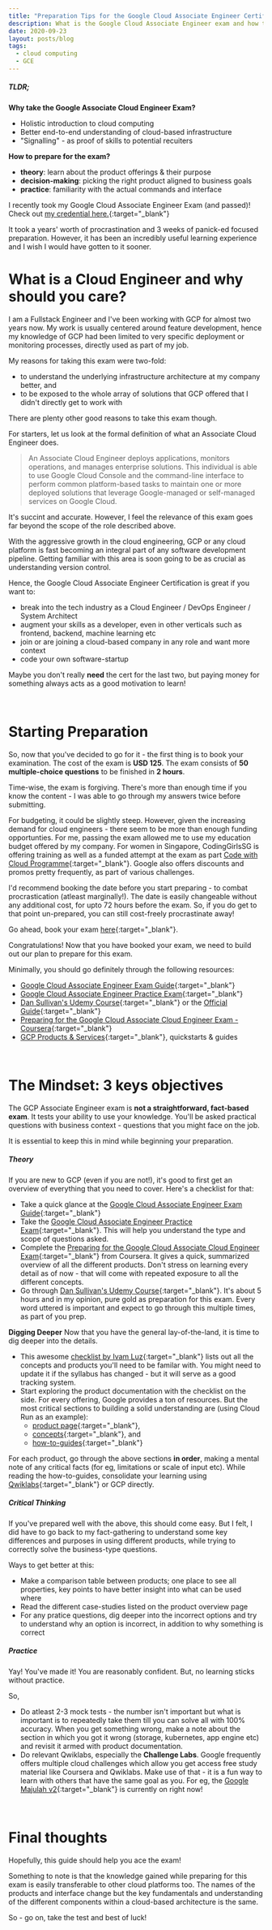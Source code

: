 ```yaml
---
title: "Preparation Tips for the Google Cloud Associate Engineer Certification"
description: What is the Google Cloud Associate Engineer exam and how to ace it?
date: 2020-09-23
layout: posts/blog
tags:
  - cloud computing
  - GCE
---
```


##### TLDR;

**Why take the Google Associate Cloud Engineer Exam?**

- Holistic introduction to cloud computing
- Better end-to-end understanding of cloud-based infrastructure
- "Signalling" - as proof of skills to potential recuiters

**How to prepare for the exam?**

- **theory**: learn about the product offerings & their purpose
- **decision-making**: picking the right product aligned to business goals
- **practice**: familiarity with the actual commands and interface

<div class='divider'></div>

I recently took my Google Cloud Associate Engineer Exam (and passed)! Check out [my credential here.](https://www.credential.net/2c22d5df-2091-4f8f-98f1-4db1eedc8504){:target="\_blank"}

It took a years' worth of procrastination and 3 weeks of panick-ed focused preparation. However, it has been an incredibly useful learning experience and I wish I would have gotten to it sooner.

# What is a Cloud Engineer and why should you care?

I am a Fullstack Engineer and I've been working with GCP for almost two years now. My work is usually centered around feature development, hence my knowledge of GCP had been limited to very specific deployment or monitoring processes, directly used as part of my job.

My reasons for taking this exam were two-fold:

- to understand the underlying infrastructure architecture at my company better, and
- to be exposed to the whole array of solutions that GCP offered that I didn't directly get to work with

There are plenty other good reasons to take this exam though.

For starters, let us look at the formal definition of what an Associate Cloud Engineer does.

> An Associate Cloud Engineer deploys applications, monitors operations, and manages enterprise solutions. This individual is able to use Google Cloud Console and the command-line interface to perform common platform-based tasks to maintain one or more deployed solutions that leverage Google-managed or self-managed services on Google Cloud.

It's succint and accurate. However, I feel the relevance of this exam goes far beyond the scope of the role described above.

With the aggressive growth in the cloud engineering, GCP or any cloud platform is fast becoming an integral part of any software development pipeline. Getting familiar with this area is soon going to be as crucial as understanding version control.

Hence, the Google Cloud Associate Engineer Certification is great if you want to:

- break into the tech industry as a Cloud Engineer / DevOps Engineer / System Architect
- augment your skills as a developer, even in other verticals such as frontend, backend, machine learning etc
- join or are joining a cloud-based company in any role and want more context
- code your own software-startup

Maybe you don't really **need** the cert for the last two, but paying money for something always acts as a good motivation to learn!

<br/>

# Starting Preparation

So, now that you've decided to go for it - the first thing is to book your examination. The cost of the exam is **USD 125**. The exam consists of **50 multiple-choice questions** to be finished in **2 hours**.

Time-wise, the exam is forgiving. There's more than enough time if you know the content - I was able to go through my answers twice before submitting.

For budgeting, it could be slightly steep. However, given the increasing demand for cloud engineers - there seem to be more than enough funding opportunties. For me, passing the exam allowed me to use my education budget offered by my company. For women in Singapore, CodingGirlsSG is offering training as well as a funded attempt at the exam as part [Code with Cloud Programme](https://cloud.codinggirls.sg/){:target="\_blank"}. Google also offers discounts and promos pretty frequently, as part of various challenges.

I'd recommend booking the date before you start preparing - to combat procrastication (atleast marginally!). The date is easily changeable without any additional cost, for upto 72 hours before the exam. So, if you do get to that point un-prepared, you can still cost-freely procrastinate away!

Go ahead, book your exam [here](https://www.webassessor.com/){:target="\_blank"}.

Congratulations! Now that you have booked your exam, we need to build out our plan to prepare for this exam.

Minimally, you should go definitely through the following resources:

- [Google Cloud Associate Engineer Exam Guide](https://cloud.google.com/certification/guides/cloud-engineer){:target="\_blank"}
- [Google Cloud Associate Engineer Practice Exam](https://cloud.google.com/certification/guides/cloud-engineer){:target="\_blank"}
- [Dan Sullivan's Udemy Course](https://www.udemy.com/course/google-certified-associate-cloud-engineer-2019-prep-course/){:target="\_blank"} or the [Official Guide](https://books.google.com.sg/books/about/Official_Google_Cloud_Certified_Associat.html?id=wwGQDwAAQBAJ&redir_esc=y){:target="\_blank"}
- [Preparing for the Google Cloud Associate Cloud Engineer Exam - Coursera](https://www.coursera.org/learn/preparing-cloud-associate-cloud-engineer-exam){:target="\_blank"}
- [GCP Products & Services](https://cloud.google.com/products){:target="\_blank"}, quickstarts & guides

<br/>

# The Mindset: 3 keys objectives

The GCP Associate Engineer exam is **not a straightforward, fact-based exam**. It tests your ability to use your knowledge. You'll be asked practical questions with business context - questions that you might face on the job.

It is essential to keep this in mind while beginning your preparation.

##### Theory

If you are new to GCP (even if you are not!), it's good to first get an overview of everything that you need to cover. Here's a checklist for that:

- Take a quick glance at the [Google Cloud Associate Engineer Exam Guide](https://cloud.google.com/certification/guides/cloud-engineer){:target="\_blank"}
- Take the [Google Cloud Associate Engineer Practice Exam](https://cloud.google.com/certification/guides/cloud-engineer){:target="\_blank"}. This will help you understand the type and scope of questions asked.
- Complete the [Preparing for the Google Cloud Associate Cloud Engineer Exam](https://www.coursera.org/learn/preparing-cloud-associate-cloud-engineer-exam){:target="\_blank"} from Coursera. It gives a quick, summarized overview of all the different products. Don't stress on learning every detail as of now - that will come with repeated exposure to all the different concepts.
- Go through [Dan Sullivan's Udemy Course](https://www.udemy.com/course/google-certified-associate-cloud-engineer-2019-prep-course/){:target="\_blank"}. It's about 5 hours and in my opinion, pure gold as preparation for this exam. Every word uttered is important and expect to go through this multiple times, as part of you prep.

**Digging Deeper**
Now that you have the general lay-of-the-land, it is time to dig deeper into the details.

- This awesome [checklist by Ivam Luz](https://docs.google.com/spreadsheets/d/1LUtqhOEjUMySCfn3zj8Arhzcmazr3vrPzy7VzJwIshE/edit#gid=1394988501){:target="\_blank"} lists out all the concepts and products you'll need to be familar with. You might need to update it if the syllabus has changed - but it will serve as a good tracking system.
- Start exploring the product documentation with the checklist on the side. For every offering, Google provides a ton of resources. But the most critical sections to building a solid understanding are (using Cloud Run as an example):
  - [product page](https://cloud.google.com/run){:target="\_blank"},
  - [concepts](https://cloud.google.com/run/docs/concepts){:target="\_blank"}, and
  - [how-to-guides](https://cloud.google.com/run/docs/how-to){:target="\_blank"}

For each product, go through the above sections **in order**, making a mental note of any critical facts (for eg, limitations or scale of input etc). While reading the how-to-guides, consolidate your learning using [Qwiklabs](qwiklabs.com){:target="\_blank"} or GCP directly.

##### Critical Thinking

If you've prepared well with the above, this should come easy. But I felt, I did have to go back to my fact-gathering to understand some key differences and purposes in using different products, while trying to correctly solve the business-type questions.

Ways to get better at this:

- Make a comparison table between products; one place to see all properties, key points to have better insight into what can be used where
- Read the different case-studies listed on the product overview page
- For any pratice questions, dig deeper into the incorrect options and try to understand why an option is incorrect, in addition to why something is correct

##### Practice

Yay! You've made it! You are reasonably confident. But, no learning sticks without practice.

So,

- Do atleast 2-3 mock tests - the number isn't important but what is important is to repeatedly take them till you can solve all with 100% accuracy. When you get something wrong, make a note about the section in which you got it wrong (storage, kubernetes, app engine etc) and revisit it armed with product documentation.
- Do relevant Qwiklabs, especially the **Challenge Labs**. Google frequently offers multiple cloud challenges which allow you get access free study material like Coursera and Qwiklabs. Make use of that - it is a fun way to learn with others that have the same goal as you. For eg, the [Google Majulah v2](https://events.withgoogle.com/majulahgcp-learn-data-analytics-using-google-cloud/){:target="\_blank"} is currently on right now!

<br />

# Final thoughts

Hopefully, this guide should help you ace the exam!

Something to note is that the knowledge gained while preparing for this exam is easily transferable to other cloud platforms too. The names of the products and interface change but the key fundamentals and understanding of the different components within a cloud-based architecture is the same.

So - go on, take the test and best of luck!

<br />
